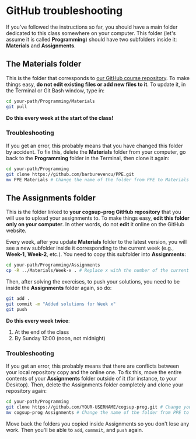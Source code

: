 # GitHub troubleshooting
If you've followed the instructions so far, you should have a main folder dedicated to this class somewhere on your computer. This folder (let's assume it is called **Programming**) should have two subfolders inside it: **Materials** and **Assignments**.

## The Materials folder
This is the folder that corresponds to [our GitHub course repository](https://github.com/barburevencu/PPE). To make things easy, **do not edit existing files or add new files to it**. To update it, in the Terminal or Git Bash window, type in:

```bash
cd your-path/Programming/Materials
git pull
```

**Do this every week at the start of the class!**

### Troubleshooting
If you get an error, this probably means that you have changed this folder by accident. To fix this, delete the **Materials** folder from your computer, go back to the **Programming** folder in the Terminal, then clone it again: 

```bash
cd your-path/Programming
git clone https://github.com/barburevencu/PPE.git
mv PPE Materials # Change the name of the folder from PPE to Materials
```

## The Assignments folder
This is the folder linked to **your cogsup-prog GitHub repository** that you will use to upload your assignments to. To make things easy, **edit this folder only on your computer**. In other words, do not **edit** it online on the GitHub website.

Every week, after you update **Materials** folder to the latest version, you will see a new subfolder inside it corresponding to the current week (e.g., **Week-1**, **Week-2**, etc.). You need to copy this subfolder into **Assignments**:

```bash
cd your-path/Programming/Assignments
cp -R ../Materials/Week-x . # Replace x with the number of the current week
```

Then, after solving the exercises, to push your solutions, you need to be inside the **Assignments** folder again, so do:

```bash
git add .
git commit -m "Added solutions for Week x"
git push
```

**Do this every week twice**:
1. At the end of the class
2. By Sunday 12:00 (noon, not midnight)

### Troubleshooting
If you get an error, this probably means that there are conflicts between your local repository copy and the online one. To fix this, move the entire contents of your **Assignments** folder outside of it (for instance, to your Desktop). Then, delete the Assignments folder completely and clone your repository again:

```bash
cd your-path/Programming
git clone https://github.com/YOUR-USERNAME/cogsup-prog.git # Change your username and the name of your repository accordingly
mv cogsup-prog Assignments # Change the name of the folder from PPE to Assignments
```

Move back the folders you copied inside Assignments so you don't lose any work. Then you'll be able to ```add```, ```commmit```, and ```push``` again.

